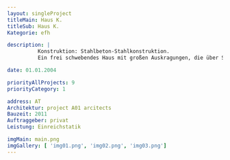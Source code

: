 ```yaml
---
layout: singleProject
titleMain: Haus K.
titleSub: Haus K.
Kategorie: efh

description: |
          Konstruktion: Stahlbeton-Stahlkonstruktion.
          Ein frei schwebendes Haus mit großen Auskragungen, die über Stahlbetonscheiben oder askragende Stahlfachwerksträger bewältigt werden.Die Decken sind aus Ortbeton, die Fundierung erfolgt über eine stahlbeton Bodenplatte.

date: 01.01.2004

priorityAllProjects: 9
priorityCategory: 1

address: AT
Architektur: project A01 arcitects
Bauzeit: 2011
Auftraggeber: privat
Leistung: Einreichstatik

imgMain: main.png
imgGallery: [ 'img01.png', 'img02.png', 'img03.png']
---
```

